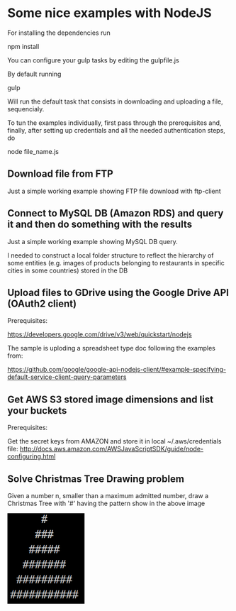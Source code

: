 # Some nice examples with NodeJS

For installing the dependencies run

npm install

You can configure your gulp tasks by editing the gulpfile.js

By default running

gulp

Will run the default task that consists in downloading and uploading a file, sequencialy.

To tun the examples individually, first pass through the prerequisites and, finally, after setting up credentials and
all the needed authentication steps, do

node file_name.js

## Download file from FTP

Just a simple working example showing FTP file download with ftp-client

## Connect to MySQL DB (Amazon RDS) and query it and then do something with the results

Just a simple working example showing MySQL DB query.

I needed to construct a local folder structure to reflect the hierarchy of some entities
(e.g. images of products belonging to restaurants in specific cities in some countries) stored in the DB

## Upload files to GDrive using the Google Drive API (OAuth2 client)

Prerequisites:

https://developers.google.com/drive/v3/web/quickstart/nodejs

The sample is uploding a spreadsheet type doc following the examples from:

https://github.com/google/google-api-nodejs-client/#example-specifying-default-service-client-query-parameters

## Get AWS S3 stored image dimensions and list your buckets

Prerequisites:

Get the secret keys from AMAZON and store it in local ~/.aws/credentials file:
http://docs.aws.amazon.com/AWSJavaScriptSDK/guide/node-configuring.html

## Solve Christmas Tree Drawing problem

Given a number n, smaller than a maximum admitted number, draw a Christmas Tree with '#' having the pattern show in the above image


![Alt Christmas Tree Sample For n = 6](img/tree.png?raw=true "Christmas Tree Pattern")

